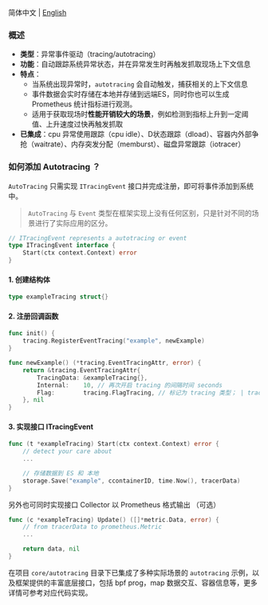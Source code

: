 简体中文 | [English](./how-to-add-autotracing.md)

### 概述
- **类型**：异常事件驱动（tracing/autotracing）
- **功能**：自动跟踪系统异常状态，并在异常发生时再触发抓取现场上下文信息
- **特点**：
    - 当系统出现异常时，`autotracing` 会自动触发，捕获相关的上下文信息
    - 事件数据会实时存储在本地并存储到远端ES，同时你也可以生成Prometheus 统计指标进行观测。
    - 适用于获取现场时**性能开销较大的场景**，例如检测到指标上升到一定阈值、上升速度过快再触发抓取
- **已集成**：cpu 异常使用跟踪（cpu idle）、D状态跟踪（dload）、容器内外部争抢（waitrate）、内存突发分配（memburst）、磁盘异常跟踪（iotracer）

### 如何添加 Autotracing ？
`AutoTracing` 只需实现 `ITracingEvent` 接口并完成注册，即可将事件添加到系统中。
>`AutoTracing` 与 `Event` 类型在框架实现上没有任何区别，只是针对不同的场景进行了实际应用的区分。

```go
// ITracingEvent represents a autotracing or event
type ITracingEvent interface {
    Start(ctx context.Context) error
}
```

#### 1. 创建结构体
```go
type exampleTracing struct{}
```

#### 2. 注册回调函数
```go
func init() {
    tracing.RegisterEventTracing("example", newExample)
}

func newExample() (*tracing.EventTracingAttr, error) {
    return &tracing.EventTracingAttr{
        TracingData: &exampleTracing{},
        Internal:    10, // 再次开启 tracing 的间隔时间 seconds
        Flag:        tracing.FlagTracing, // 标记为 tracing 类型； | tracing.FlagMetric（可选）
    }, nil
}
```

#### 3. 实现接口 ITracingEvent
```go
func (t *exampleTracing) Start(ctx context.Context) error {
    // detect your care about 
    ...

    // 存储数据到 ES 和 本地
    storage.Save("example", ccontainerID, time.Now(), tracerData)
}
```

另外也可同时实现接口 Collector 以 Prometheus 格式输出 （可选）

```go
func (c *exampleTracing) Update() ([]*metric.Data, error) {
    // from tracerData to prometheus.Metric 
    ...

    return data, nil
}
```

在项目 `core/autotracing` 目录下已集成了多种实际场景的 `autotracing` 示例，以及框架提供的丰富底层接口，包括 bpf prog，map 数据交互、容器信息等，更多详情可参考对应代码实现。
